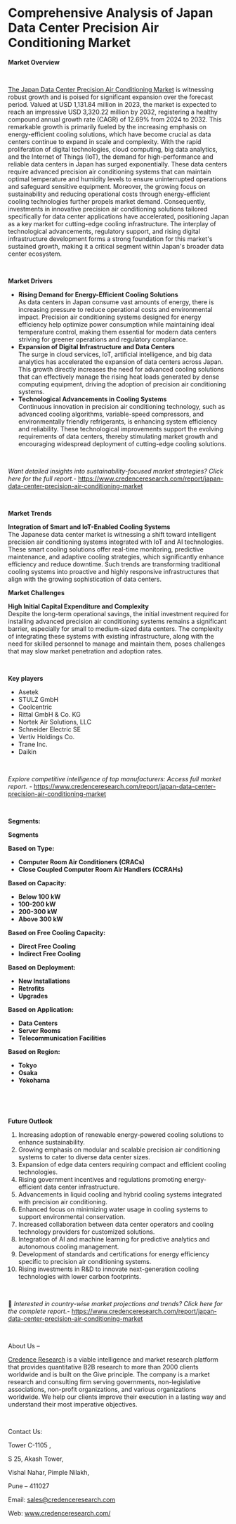 # Comprehensive Analysis of Japan Data Center Precision Air Conditioning Market


<p><strong>Market Overview</strong></p>
<p><strong>&nbsp;</strong></p>
<p><a href="https://www.credenceresearch.com/report/japan-data-center-precision-air-conditioning-market">The Japan Data Center Precision Air Conditioning Market</a> is witnessing robust growth and is poised for significant expansion over the forecast period. Valued at USD 1,131.84 million in 2023, the market is expected to reach an impressive USD 3,320.22 million by 2032, registering a healthy compound annual growth rate (CAGR) of 12.69% from 2024 to 2032. This remarkable growth is primarily fueled by the increasing emphasis on energy-efficient cooling solutions, which have become crucial as data centers continue to expand in scale and complexity. With the rapid proliferation of digital technologies, cloud computing, big data analytics, and the Internet of Things (IoT), the demand for high-performance and reliable data centers in Japan has surged exponentially. These data centers require advanced precision air conditioning systems that can maintain optimal temperature and humidity levels to ensure uninterrupted operations and safeguard sensitive equipment. Moreover, the growing focus on sustainability and reducing operational costs through energy-efficient cooling technologies further propels market demand. Consequently, investments in innovative precision air conditioning solutions tailored specifically for data center applications have accelerated, positioning Japan as a key market for cutting-edge cooling infrastructure. The interplay of technological advancements, regulatory support, and rising digital infrastructure development forms a strong foundation for this market's sustained growth, making it a critical segment within Japan's broader data center ecosystem.</p>
<p><strong>&nbsp;</strong></p>
<p><strong>Market Drivers</strong></p>
<ul>
<li><strong>Rising Demand for Energy-Efficient Cooling Solutions</strong><br /> As data centers in Japan consume vast amounts of energy, there is increasing pressure to reduce operational costs and environmental impact. Precision air conditioning systems designed for energy efficiency help optimize power consumption while maintaining ideal temperature control, making them essential for modern data centers striving for greener operations and regulatory compliance.</li>
<li><strong>Expansion of Digital Infrastructure and Data Centers</strong><br /> The surge in cloud services, IoT, artificial intelligence, and big data analytics has accelerated the expansion of data centers across Japan. This growth directly increases the need for advanced cooling solutions that can effectively manage the rising heat loads generated by dense computing equipment, driving the adoption of precision air conditioning systems.</li>
<li><strong>Technological Advancements in Cooling Systems</strong><br /> Continuous innovation in precision air conditioning technology, such as advanced cooling algorithms, variable-speed compressors, and environmentally friendly refrigerants, is enhancing system efficiency and reliability. These technological improvements support the evolving requirements of data centers, thereby stimulating market growth and encouraging widespread deployment of cutting-edge cooling solutions.</li>
</ul>
<p><strong>&nbsp;</strong></p>
<p><em>Want detailed insights into sustainability-focused market strategies? Click here for the full report.- </em><a href="https://www.credenceresearch.com/report/japan-data-center-precision-air-conditioning-market">https://www.credenceresearch.com/report/japan-data-center-precision-air-conditioning-market</a></p>
<p>&nbsp;</p>
<p><strong>Market Trends</strong></p>
<p><strong>Integration of Smart and IoT-Enabled Cooling Systems</strong><br /> The Japanese data center market is witnessing a shift toward intelligent precision air conditioning systems integrated with IoT and AI technologies. These smart cooling solutions offer real-time monitoring, predictive maintenance, and adaptive cooling strategies, which significantly enhance efficiency and reduce downtime. Such trends are transforming traditional cooling systems into proactive and highly responsive infrastructures that align with the growing sophistication of data centers.</p>
<p><strong>Market Challenges</strong></p>
<p><strong>High Initial Capital Expenditure and Complexity</strong><br /> Despite the long-term operational savings, the initial investment required for installing advanced precision air conditioning systems remains a significant barrier, especially for small to medium-sized data centers. The complexity of integrating these systems with existing infrastructure, along with the need for skilled personnel to manage and maintain them, poses challenges that may slow market penetration and adoption rates.</p>
<p><strong>&nbsp;</strong></p>
<p><strong>Key players</strong></p>
<ul>
<li>Asetek</li>
<li>STULZ GmbH</li>
<li>Coolcentric</li>
<li>Rittal GmbH &amp; Co. KG</li>
<li>Nortek Air Solutions, LLC</li>
<li>Schneider Electric SE</li>
<li>Vertiv Holdings Co.</li>
<li>Trane Inc.</li>
<li>Daikin</li>
</ul>
<p>&nbsp;</p>
<p><em>Explore competitive intelligence of top manufacturers: Access full market report. - </em><a href="https://www.credenceresearch.com/report/japan-data-center-precision-air-conditioning-market">https://www.credenceresearch.com/report/japan-data-center-precision-air-conditioning-market</a></p>
<p>&nbsp;</p>
<p><strong>Segments:</strong></p>
<p><strong>Segments</strong></p>
<p><strong>Based on Type:</strong></p>
<ul>
<li><strong>Computer Room Air Conditioners (CRACs)</strong></li>
<li><strong>Close Coupled Computer Room Air Handlers (CCRAHs)</strong></li>
</ul>
<p><strong>Based on Capacity:</strong></p>
<ul>
<li><strong>Below 100 kW</strong></li>
<li><strong>100-200 kW</strong></li>
<li><strong>200-300 kW</strong></li>
<li><strong>Above 300 kW</strong></li>
</ul>
<p><strong>Based on Free Cooling Capacity:</strong></p>
<ul>
<li><strong>Direct Free Cooling</strong></li>
<li><strong>Indirect Free Cooling</strong></li>
</ul>
<p><strong>Based on Deployment:</strong></p>
<ul>
<li><strong>New Installations</strong></li>
<li><strong>Retrofits</strong></li>
<li><strong>Upgrades</strong></li>
</ul>
<p><strong>Based on Application:</strong></p>
<ul>
<li><strong>Data Centers</strong></li>
<li><strong>Server Rooms</strong></li>
<li><strong>Telecommunication Facilities</strong></li>
</ul>
<p><strong>Based on Region:</strong></p>
<ul>
<li><strong>Tokyo</strong></li>
<li><strong>Osaka</strong></li>
<li><strong>Yokohama</strong></li>
</ul>
<p><strong>&nbsp;</strong></p>
<p>&nbsp;</p>
<p><strong>Future Outlook </strong></p>
<ol>
<li>Increasing adoption of renewable energy-powered cooling solutions to enhance sustainability.</li>
<li>Growing emphasis on modular and scalable precision air conditioning systems to cater to diverse data center sizes.</li>
<li>Expansion of edge data centers requiring compact and efficient cooling technologies.</li>
<li>Rising government incentives and regulations promoting energy-efficient data center infrastructure.</li>
<li>Advancements in liquid cooling and hybrid cooling systems integrated with precision air conditioning.</li>
<li>Enhanced focus on minimizing water usage in cooling systems to support environmental conservation.</li>
<li>Increased collaboration between data center operators and cooling technology providers for customized solutions.</li>
<li>Integration of AI and machine learning for predictive analytics and autonomous cooling management.</li>
<li>Development of standards and certifications for energy efficiency specific to precision air conditioning systems.</li>
<li>Rising investments in R&amp;D to innovate next-generation cooling technologies with lower carbon footprints.</li>
</ol>
<p><strong>&nbsp;</strong></p>
<p>📌 <em>Interested in country-wise market projections and trends? Click here for the complete report.- </em><a href="https://www.credenceresearch.com/report/japan-data-center-precision-air-conditioning-market">https://www.credenceresearch.com/report/japan-data-center-precision-air-conditioning-market</a></p>
<p>&nbsp;</p>
<p>About Us &ndash;</p>
<p><a href="https://www.credenceresearch.com/">Credence Research</a> is a viable intelligence and market research platform that provides quantitative B2B research to more than 2000 clients worldwide and is built on the Give principle. The company is a market research and consulting firm serving governments, non-legislative associations, non-profit organizations, and various organizations worldwide. We help our clients improve their execution in a lasting way and understand their most imperative objectives.</p>
<p>&nbsp;</p>
<p>Contact Us:</p>
<p>Tower C-1105 ,</p>
<p>S 25, Akash Tower,</p>
<p>Vishal Nahar, Pimple Nilakh,</p>
<p>Pune &ndash; 411027</p>
<p>Email: <a href="mailto:sales@credenceresearch.com">sales@credenceresearch.com</a></p>
<p>Web: <a href="http://www.credenceresearch.com/">www.credenceresearch.com/</a></p>
<p>&nbsp;</p>

